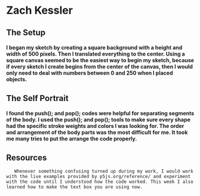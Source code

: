 # Zach Kessler

## The Setup
#### I began my sketch by creating a square background with a height and width of 500 pixels. Then I translated everything to the center. Using a square canvas seemed to be the easiest way to begin my sketch, because if every sketch I create begins from the center of the canvas, then I would only need to deal with numbers between 0 and 250 when I placed objects. 

## The Self Portrait
#### I found the push(); and pop(); codes were helpful for separating segments of the body. I used the push(); and pop(); tools to make sure every shape had the specific stroke weights and colors I was looking for. The order and arrangement of the body parts was the most difficult for me. It took me many tries to put the arrange the code properly.

## Resources
       Whenever something confusing turned up during my work, I would work with the live examples provided by p5js.org/reference/ and experiment with the code until I understood how the code worked. This week I also learned how to make the text box you are using now.

